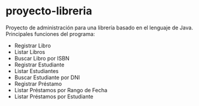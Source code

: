 # proyecto-libreria
Proyecto de administración para una librería basado en el lenguaje de Java.
Principales funciones del programa:
- Registrar Libro
- Listar Libros 
- Buscar Libro por ISBN 
- Registrar Estudiante
- Listar Estudiantes
- Buscar Estudiante por DNI
- Registrar Préstamo
- Listar Préstamos por Rango de Fecha
- Listar Préstamos por Estudiante
